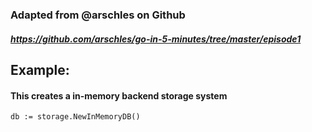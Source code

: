 ### Adapted from @arschles on Github
##### https://github.com/arschles/go-in-5-minutes/tree/master/episode1

## Example:
#### This creates a in-memory backend storage system


`db := storage.NewInMemoryDB()`

